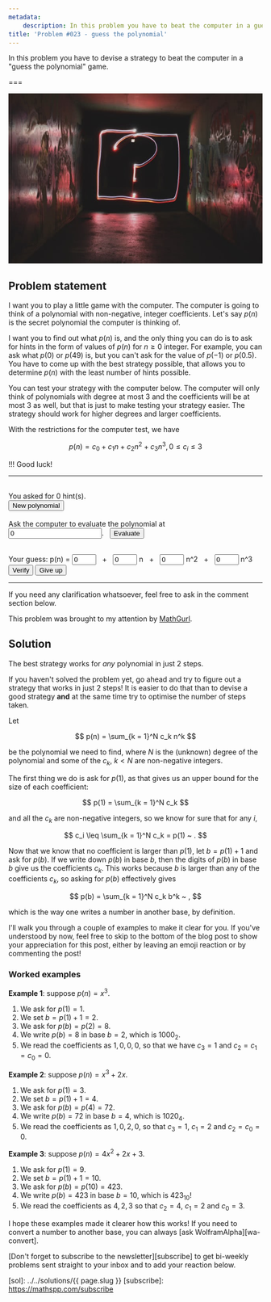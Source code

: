 ```yaml
---
metadata:
    description: In this problem you have to beat the computer in a guessing game.
title: 'Problem #023 - guess the polynomial'
---
```


In this problem you have to devise a strategy to beat the computer in a "guess the polynomial" game.

===

<script>
    var max_degree = 3;
    var max_coef = 3;
    var poly_times = 0;
    var evaluated_at = [];

    // Generate a random integer between a and b, inclusive.
    randint = function(a, b) {
        return Math.floor(Math.random()*(1+b-a)) + a;
    }

    reset_poly = function() {
        poly_times = 0;
        evaluated_at = [];
        document.getElementById("polyHint").innerHTML = "";
        document.getElementById("polyTimes").innerHTML = 0;
        document.getElementById("polyResult").innerHTML = "";
        reset_test_coefs();
        set_disables(guessing = true);
    }

    /* set the disabled status of inputs and buttons, depending on whether
     * the user is currently guessing the poly or not. */
    set_disables = function(guessing) {
        document.getElementById("newPolyBtn").disabled = guessing;
        document.getElementById("verifyPolyBtn").disabled = !guessing;
        document.getElementById("giveUpPolyBtn").disabled = !guessing;
        set_disabled_test_coefs(disabled = !guessing);
    }

    reset_test_coefs = function() {
        for (var i = 0; i <= max_degree; ++i) {
            document.getElementById(`c${i}`).value = 0;
        }
    }

    set_disabled_test_coefs = function(disabled) {
        for (var i = 0; i <= max_degree; ++i) {
            document.getElementById(`c${i}`).disabled = disabled;
        }
    }

    var poly = new Array(max_degree + 1);
    generate_poly = function() {
        for (var i = 0; i <= max_degree; ++i) {
            poly[i] = randint(0, max_coef);
        }
        reset_poly();
    }

    evaluate_poly = function() {
        var a = parseInt(document.getElementById("polyAt").value);
        var value = 0;
        for (var i = 0; i <= max_degree; ++i) {
            value += poly[i]*a**i;
        }
        document.getElementById("polyHint").innerHTML = `p(${a}) = ${value}`;
        if (-1 === evaluated_at.indexOf(a)) {
            evaluated_at.push(a);
            ++poly_times;
            document.getElementById("polyTimes").innerHTML = poly_times;
        }
    }

    verify_poly = function() {
        var right = true;
        for (var i = 0; i <= max_degree; ++i) {
            right &= document.getElementById(`c${i}`).value === `${poly[i]}`;
        }
        if (right) {
            document.getElementById("polyResult").innerHTML = "Correct!";
            set_disables(guessing = false);
        } else {
            document.getElementById("polyResult").innerHTML = "Wrong!";
        }
    }

    give_up_poly = function() {
        set_disables(guessing = false);
        polyResult = `The polynomial was p(n) = ${poly[0]}`
        for (var i = 1; i<= max_degree; ++i) {
            polyResult += ` + ${poly[i]}n^${i}`;
        }
        document.getElementById("polyResult").innerHTML = polyResult;
    }

    window.onload = generate_poly;
</script>

![A question mark in a neon light](thumbnail.jpg "Photo by Emily Morter on Unsplash")


## Problem statement

I want you to play a little game with the computer.
The computer is going to think of a polynomial with non-negative, integer coefficients.
Let's say $p(n)$ is the secret polynomial the computer is thinking of.

I want you to find out what $p(n)$ is, and the only thing you can do is to ask for hints in the form of values of $p(n)$ for $n \geq 0$ integer.
For example, you can ask what $p(0)$ or $p(49)$ is, but you can't ask for the value of $p(-1)$ or $p(0.5)$.
You have to come up with the best strategy possible, that allows you to determine $p(n)$ with the least number of hints possible.

You can test your strategy with the computer below.
The computer will only think of polynomials with degree at most $3$
and the coefficients will be at most $3$ as well, but that is just to make testing your strategy easier.
The strategy should work for higher degrees and larger coefficients.

With the restrictions for the computer test, we have

$$
p(n) = c_0 + c_1n + c_2n^2 + c_3n^3, 0 \leq c_i \leq 3
$$

!!! Good luck!

---

<div>
    <br />
    You asked for <span id="polyTimes">0</span> hint(s).
    <br />
    <button id="newPolyBtn" onclick="generate_poly()">New polynomial</button>
    <br />
    <br />
    <label>Ask the computer to evaluate the polynomial at</label> &nbsp; <input id="polyAt" type="number" step="1" min="0" size="6" value="0">. &nbsp; <button onclick="evaluate_poly()">Evaluate</button>
    <p id="polyHint"></p>
    <br>
    Your guess: p(n) = 
    <input id="c0" type="number" step="1" min="0" max="3" size="1" value="0">
    &nbsp; + &nbsp;
    <input id="c1" type="number" step="1" min="0" max="3" size="1" value="0">
    n &nbsp; + &nbsp;
    <input id="c2" type="number" step="1" min="0" max="3" size="1" value="0">
    n^2 &nbsp; + &nbsp;
    <input id="c3" type="number" step="1" min="0" max="3" size="1" value="0">
    n^3
    <br />
    <button id="verifyPolyBtn" onclick="verify_poly()">Verify</button> <button id="giveUpPolyBtn" onclick="give_up_poly()">Give up</button>
    <p id="polyResult"></p>
</div>

---

If you need any clarification whatsoever, feel free to ask in the comment section below.

This problem was brought to my attention by [MathGurl].


## Solution

The best strategy works for *any* polynomial in just $2$ steps.

If you haven't solved the problem yet, go ahead and try to figure out a strategy that works in just $2$ steps!
It is easier to do that than to devise a good strategy **and** at the same time try to optimise the number of steps taken.

Let

$$
p(n) = \sum_{k = 1}^N c_k n^k
$$

be the polynomial we need to find, where $N$ is the (unknown) degree of the polynomial and some of the $c_k$, $k < N$ are non-negative integers.

The first thing we do is ask for $p(1)$, as that gives us an upper bound for the size of each coefficient:

$$
p(1) = \sum_{k = 1}^N c_k
$$

and all the $c_k$ are non-negative integers, so we know for sure that for any $i$,

$$
c_i \leq \sum_{k = 1}^N c_k = p(1) ~ .
$$

Now that we know that no coefficient is larger than $p(1)$, let $b = p(1) + 1$ and ask for $p(b)$.
If we write down $p(b)$ in base $b$, then the digits of $p(b)$ in base $b$ give us the coefficients $c_k$.
This works because $b$ is larger than any of the coefficients $c_k$, so asking for $p(b)$ effectively gives

$$
p(b) = \sum_{k = 1}^N c_k b^k ~ ,
$$

which is the way one writes a number in another base, by definition.

I'll walk you through a couple of examples to make it clear for you.
If you've understood by now, feel free to skip to the bottom of the blog post to show your appreciation for this post,
either by leaving an emoji reaction or by commenting the post!

### Worked examples

**Example 1**: suppose $p(n) = x^3$.

 1. We ask for $p(1) = 1$.
 2. We set $b = p(1) + 1 = 2$.
 3. We ask for $p(b) = p(2) = 8$.
 4. We write $p(b) = 8$ in base $b = 2$, which is $1000_2$.
 5. We read the coefficients as $1, 0, 0, 0$, so that we have $c_3 = 1$
and $c_2 = c_1 = c_0 = 0$.

**Example 2**: suppose $p(n) = x^3 + 2x$.

 1. We ask for $p(1) = 3$.
 2. We set $b = p(1) + 1 = 4$.
 3. We ask for $p(b) = p(4) = 72$.
 4. We write $p(b) = 72$ in base $b = 4$, which is $1020_4$.
 5. We read the coefficients as $1, 0, 2, 0$, so that $c_3 = 1$, $c_1 = 2$
and $c_2 = c_0 = 0$.

**Example 3**: suppose $p(n) = 4x^2 + 2x + 3$.

 1. We ask for $p(1) = 9$.
 2. We set $b = p(1) + 1 = 10$.
 3. We ask for $p(b) = p(10) = 423$.
 4. We write $p(b) = 423$ in base $b = 10$, which is $423_{10}$!
 5. We read the coefficients as $4, 2, 3$ so that $c_2 = 4$, $c_1 = 2$
and $c_0 = 3$.

I hope these examples made it clearer how this works!
If you need to convert a number to another base,
you can always [ask WolframAlpha][wa-convert].


[Don't forget to subscribe to the newsletter][subscribe] to get bi-weekly
problems sent straight to your inbox and to add your reaction below.

[MathGurl]: https://www.youtube.com/channel/UC5RV_s1Jh-jQI4HfexEIb2Q
[sol]: ../../solutions/{{ page.slug }}
[subscribe]: https://mathspp.com/subscribe
